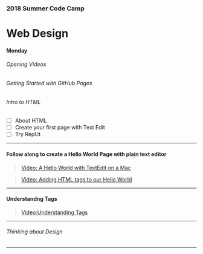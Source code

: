 ### 2018 Summer Code Camp
# Web Design

#### Monday

###### Opening Videos

###### Getting Started with GitHub Pages

###### Intro to HTML

- [ ] About HTML
- [ ] Create your first page with Text Edit
- [ ] Try Repl.it

***

#### Follow along to create a Hello World Page with plain text editor

> [Video: A Hello World with TextEdit on a Mac](https://www.youtube.com/watch?v=M86sqTkw1Ek)

> [Video: Adding HTML tags to our Hello World](https://www.youtube.com/watch?v=QjkobGJjFSE)

***

#### Understandng Tags

> [Video:Understanding Tags](https://www.youtube.com/watch?v=208a6ZLpEgw)

***

###### Thinking about Design

***
